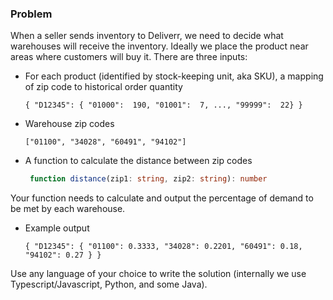 

### Problem

When a seller sends inventory to Deliverr, we need to decide what warehouses will receive the inventory. Ideally we 
place the product near areas where customers will buy it. There are three inputs:
  - For each product (identified by stock-keeping unit, aka SKU), a mapping of zip code to historical order quantity
    ```
    { "D12345": { "01000":  190, "01001":  7, ..., "99999":  22} }
    ``` 
  - Warehouse zip codes
    ```
    ["01100", "34028", "60491", "94102"]
    ```
  - A function to calculate the distance between zip codes
    ```typescript
     function distance(zip1: string, zip2: string): number
    ```
  
Your function needs to calculate and output the percentage of demand to be met by each warehouse.

  - Example output
    ```
    { "D12345": { "01100": 0.3333, "34028": 0.2201, "60491": 0.18, "94102": 0.27 } }
    ```

Use any language of your choice to write the solution (internally we use Typescript/Javascript, Python, and some 
Java). 
